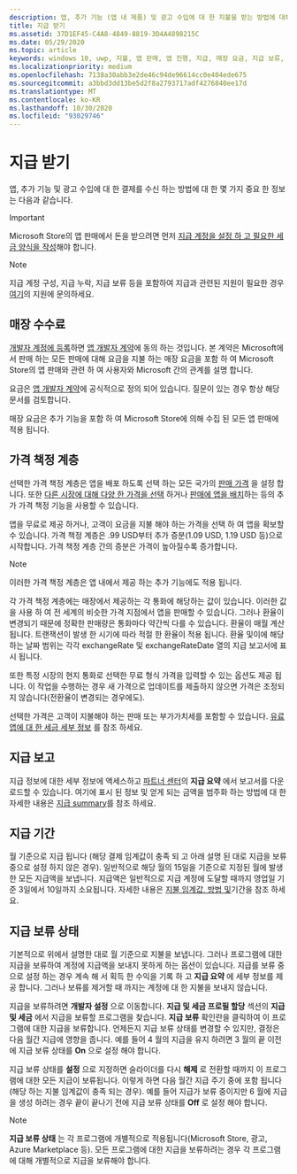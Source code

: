 ```yaml
---
description: 앱, 추가 기능 (앱 내 제품) 및 광고 수입에 대 한 지불을 받는 방법에 대해 알아봅니다.
title: 지급 받기
ms.assetid: 37D1EF45-C4A8-4849-8819-3D4A4898215C
ms.date: 05/29/2020
ms.topic: article
keywords: windows 10, uwp, 지불, 앱 판매, 앱 진행, 지급, 매장 요금, 지급 보류, 백분율
ms.localizationpriority: medium
ms.openlocfilehash: 7138a30abb3e2de46c94de96614cc0e404ede675
ms.sourcegitcommit: a3bbd3dd13be5d2f8a2793717adf4276840ee17d
ms.translationtype: MT
ms.contentlocale: ko-KR
ms.lasthandoff: 10/30/2020
ms.locfileid: "93029746"
---
```

# <a name="getting-paid"></a>지급 받기
앱, 추가 기능 및 광고 수입에 대 한 결제를 수신 하는 방법에 대 한 몇 가지 중요 한 정보는 다음과 같습니다.

> [!IMPORTANT]
> Microsoft Store의 앱 판매에서 돈을 받으려면 먼저 [지급 계정을 설정 하 고 필요한 세금 양식을 작성](setting-up-your-payout-account-and-tax-forms.md)해야 합니다.

> [!NOTE]
> 지급 계정 구성, 지급 누락, 지급 보류 등을 포함하여 지급과 관련된 지원이 필요한 경우 [여기](https://developer.microsoft.com/windows/support)의 지원에 문의하세요.

## <a name="store-fee"></a>매장 수수료

[개발자 계정에 등록](https://developer.microsoft.com/store/register)하면 [앱 개발자 계약](/legal/windows/agreements/app-developer-agreement)에 동의 하는 것입니다. 본 계약은 Microsoft에서 판매 하는 모든 판매에 대해 요금을 지불 하는 매장 요금을 포함 하 여 Microsoft Store의 앱 판매와 관련 하 여 사용자와 Microsoft 간의 관계를 설명 합니다.

요금은 [앱 개발자 계약](/legal/windows/agreements/app-developer-agreement)에 공식적으로 정의 되어 있습니다. 질문이 있는 경우 항상 해당 문서를 검토합니다.

매장 요금은 추가 기능을 포함 하 여 Microsoft Store에 의해 수집 된 모든 앱 판매에 적용 됩니다.


## <a name="price-tiers"></a>가격 책정 계층

선택한 가격 책정 계층은 앱을 배포 하도록 선택 하는 모든 국가의 [판매 가격](set-and-schedule-app-pricing.md#base-price) 을 설정 합니다. 또한  [다른 시장에 대해 다양 한 가격을 선택](set-and-schedule-app-pricing.md#override-base-price-for-specific-markets) 하거나 [판매에 앱을 배치](put-apps-and-add-ons-on-sale.md)하는 등의 추가 가격 책정 기능을 사용할 수 있습니다.

앱을 무료로 제공 하거나, 고객이 요금을 지불 해야 하는 가격을 선택 하 여 앱을 확보할 수 있습니다. 가격 책정 계층은 .99 USD부터 추가 증분(1.09 USD, 1.19 USD 등)으로 시작합니다. 가격 책정 계층 간의 증분은 가격이 높아질수록 증가합니다.

> [!NOTE] 
> 이러한 가격 책정 계층은 앱 내에서 제공 하는 추가 기능에도 적용 됩니다.

각 가격 책정 계층에는 매장에서 제공하는 각 통화에 해당하는 값이 있습니다. 이러한 값을 사용 하 여 전 세계의 비슷한 가격 지점에서 앱을 판매할 수 있습니다. 그러나 환율이 변경되기 때문에 정확한 판매량은 통화마다 약간씩 다를 수 있습니다. 환율이 매월 계산 됩니다. 트랜잭션이 발생 한 시기에 따라 적절 한 환율이 적용 됩니다. 환율 및이에 해당 하는 날짜 범위는 각각 exchangeRate 및 exchangeRateDate 열의 지급 보고서에 표시 됩니다.

또한 특정 시장의 현지 통화로 선택한 무료 형식 가격을 입력할 수 있는 옵션도 제공 됩니다. 이 작업을 수행하는 경우 새 가격으로 업데이트를 제출하지 않으면 가격은 조정되지 않습니다(전환율이 변경되는 경우에도). 

선택한 가격은 고객이 지불해야 하는 판매 또는 부가가치세를 포함할 수 있습니다. [유료 앱에 대 한 세금 세부 정보](tax-details-for-paid-apps.md) 를 참조 하세요.


## <a name="payout-reporting"></a>지급 보고

지급 정보에 대한 세부 정보에 액세스하고 [파트너 센터](https://partner.microsoft.com/dashboard)의 **지급 요약** 에서 보고서를 다운로드할 수 있습니다. 여기에 표시 된 정보 및 얻게 되는 금액을 범주화 하는 방법에 대 한 자세한 내용은 [지급 summary](payout-summary.md)를 참조 하세요.


## <a name="payout-timeframe"></a>지급 기간

월 기준으로 지급 됩니다 (해당 결제 임계값이 충족 되 고 아래 설명 된 대로 지급을 보류 중으로 설정 하지 않은 경우). 일반적으로 해당 월의 15일을 기준으로 지정된 월에 발생한 모든 지급액을 보냅니다. 지급액은 일반적으로 지급 계정에 도달할 때까지 영업일 기준 3일에서 10일까지 소요됩니다. 자세한 내용은 [지불 임계값, 방법 및](payment-thresholds-methods-and-timeframes.md)기간을 참조 하세요.


##  <a name="payout-hold-status"></a>지급 보류 상태

기본적으로 위에서 설명한 대로 월 기준으로 지불을 보냅니다. 그러나 프로그램에 대한 지급을 보류하여 계정에 지급액을 보내지 못하게 하는 옵션이 있습니다. 지급를 보류 중으로 설정 하는 경우 계속 해 서 획득 한 수익을 기록 하 고 **지급 요약** 에 세부 정보를 제공 합니다. 그러나 보류를 제거할 때 까지는 계정에 대 한 지불을 보내지 않습니다.

지급을 보류하려면 **개발자 설정** 으로 이동합니다. **지급 및 세금 프로필 할당** 섹션의 **지급 및 세금** 에서 지급을 보류할 프로그램을 찾습니다. **지급 보류** 확인란을 클릭하여 이 프로그램에 대한 지급을 보류합니다. 언제든지 지급 보류 상태를 변경할 수 있지만, 결정은 다음 월간 지급에 영향을 줍니다. 예를 들어 4 월의 지급을 유지 하려면 3 월의 끝 이전에 지급 보류 상태를 **On** 으로 설정 해야 합니다.

지급 보류 상태를 **설정** 으로 지정하면 슬라이더를 다시 **해제** 로 전환할 때까지 이 프로그램에 대한 모든 지급이 보류됩니다. 이렇게 하면 다음 월간 지급 주기 중에 포함 됩니다 (해당 하는 지불 임계값이 충족 되는 경우). 예를 들어 지급가 보류 중이지만 6 월에 지급을 생성 하려는 경우 끝이 끝나기 전에 지급 보류 상태를 **Off** 로 설정 해야 합니다.

> [!NOTE]
> **지급 보류 상태** 는 각 프로그램에 개별적으로 적용됩니다(Microsoft Store, 광고, Azure Marketplace 등). 모든 프로그램에 대한 지급을 보류하려는 경우 각 프로그램에 대해 개별적으로 지급을 보류해야 합니다.


 

 
